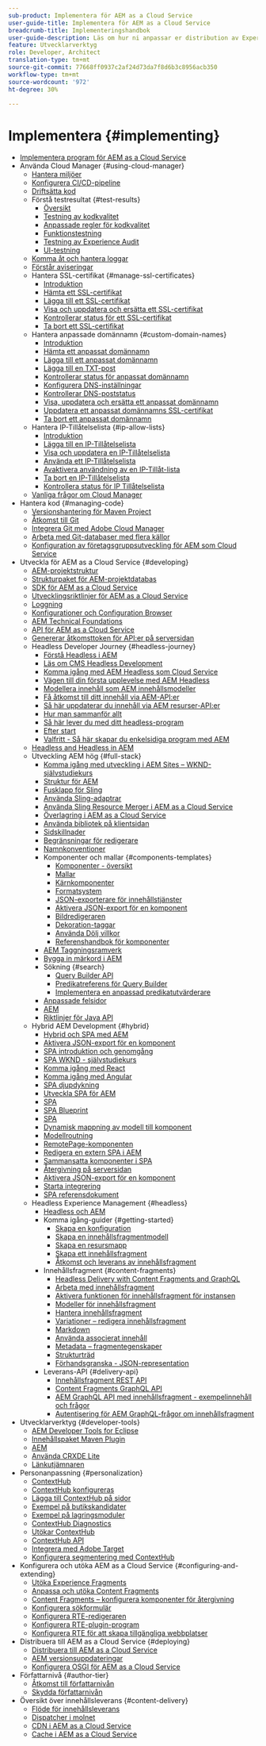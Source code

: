 ```yaml
---
sub-product: Implementera för AEM as a Cloud Service
user-guide-title: Implementera för AEM as a Cloud Service
breadcrumb-title: Implementeringshandbok
user-guide-description: Läs om hur ni anpassar er distribution av Experience Manager as a Cloud Service, med bland annat ämnen om utveckling och distribution.
feature: Utvecklarverktyg
role: Developer, Architect
translation-type: tm+mt
source-git-commit: 77668ff0937c2af24d73da7f8d6b3c8956acb350
workflow-type: tm+mt
source-wordcount: '972'
ht-degree: 30%

---
```



# Implementera {#implementing}

+ [Implementera program för AEM as a Cloud Service](/help/implementing/home.md)
+ Använda Cloud Manager {#using-cloud-manager}
   + [Hantera miljöer](cloud-manager/manage-environments.md)
   + [Konfigurera CI/CD-pipeline](cloud-manager/configure-pipeline.md)
   + [Driftsätta kod](cloud-manager/deploy-code.md)
   + Förstå testresultat {#test-results}
      + [Översikt](/help/implementing/cloud-manager/overview-test-results.md)
      + [Testning av kodkvalitet](/help/implementing/cloud-manager/code-quality-testing.md)
      + [Anpassade regler för kodkvalitet](cloud-manager/custom-code-quality-rules.md)
      + [Funktionstestning](/help/implementing/cloud-manager/functional-testing.md)
      + [Testning av Experience Audit](/help/implementing/cloud-manager/experience-audit-testing.md)
      + [UI-testning](/help/implementing/cloud-manager/ui-testing.md)
   + [Komma åt och hantera loggar](cloud-manager/manage-logs.md)
   + [Förstår aviseringar](cloud-manager/notifications.md)
   + Hantera SSL-certifikat {#manage-ssl-certificates}
      + [Introduktion](/help/implementing/cloud-manager/managing-ssl-certifications/introduction.md)
      + [Hämta ett SSL-certifikat](/help/implementing/cloud-manager/managing-ssl-certifications/get-ssl-certificate.md)
      + [Lägga till ett SSL-certifikat](/help/implementing/cloud-manager/managing-ssl-certifications/add-ssl-certificate.md)
      + [Visa och uppdatera och ersätta ett SSL-certifikat](/help/implementing/cloud-manager/managing-ssl-certifications/view-update-replace-ssl-certificate.md)
      + [Kontrollerar status för ett SSL-certifikat](/help/implementing/cloud-manager/managing-ssl-certifications/check-status-ssl-certificate.md)
      + [Ta bort ett SSL-certifikat](/help/implementing/cloud-manager/managing-ssl-certifications/delete-ssl-certificate.md)
   + Hantera anpassade domännamn {#custom-domain-names}
      + [Introduktion](/help/implementing/cloud-manager/custom-domain-names/introduction.md)
      + [Hämta ett anpassat domännamn](/help/implementing/cloud-manager/custom-domain-names/get-custom-domain-name.md)
      + [Lägga till ett anpassat domännamn](/help/implementing/cloud-manager/custom-domain-names/add-custom-domain-name.md)
      + [Lägga till en TXT-post](/help/implementing/cloud-manager/custom-domain-names/add-text-record.md)
      + [Kontrollerar status för anpassat domännamn](/help/implementing/cloud-manager/custom-domain-names/check-domain-name-status.md)
      + [Konfigurera DNS-inställningar](/help/implementing/cloud-manager/custom-domain-names/configure-dns-settings.md)
      + [Kontrollerar DNS-poststatus](/help/implementing/cloud-manager/custom-domain-names/check-dns-record-status.md)
      + [Visa, uppdatera och ersätta ett anpassat domännamn](/help/implementing/cloud-manager/custom-domain-names/view-update-replace-custom-domain-name.md)
      + [Uppdatera ett anpassat domännamns SSL-certifikat](/help/implementing/cloud-manager/custom-domain-names/update-cdn-ssl-certificate.md)
      + [Ta bort ett anpassat domännamn](/help/implementing/cloud-manager/custom-domain-names/delete-custom-domain-name.md)
   + Hantera IP-Tillåtelselista {#ip-allow-lists}
      + [Introduktion](/help/implementing/cloud-manager/ip-allow-lists/introduction.md)
      + [Lägga till en IP-Tillåtelselista](/help/implementing/cloud-manager/ip-allow-lists/add-ip-allow-lists.md)
      + [Visa och uppdatera en IP-Tillåtelselista](/help/implementing/cloud-manager/ip-allow-lists/view-update-ip-allow-list.md)
      + [Använda ett IP-Tillåtelselista](/help/implementing/cloud-manager/ip-allow-lists/apply-allow-list.md)
      + [Avaktivera användning av en IP-Tillåt-lista](/help/implementing/cloud-manager/ip-allow-lists/unapply-ip-allow-list.md)
      + [Ta bort en IP-Tillåtelselista](/help/implementing/cloud-manager/ip-allow-lists/delete-ip-allow-list.md)
      + [Kontrollera status för IP Tillåtelselista](/help/implementing/cloud-manager/ip-allow-lists/check-ip-allow-list-status.md)
   + [Vanliga frågor om Cloud Manager](/help/implementing/cloud-manager/cloud-manager-cs-faqs.md)
+ Hantera kod {#managing-code}
   + [Versionshantering för Maven Project](cloud-manager/project-version-handling.md)
   + [Åtkomst till Git](cloud-manager/accessing-git.md)
   + [Integrera Git med Adobe Cloud Manager](cloud-manager/integrating-with-git.md)
   + [Arbeta med Git-databaser med flera källor](/help/implementing/cloud-manager/working-with-multiple-source-git-repositories.md)
   + [Konfiguration av företagsgruppsutveckling för AEM som Cloud Service](/help/implementing/cloud-manager/enterprise-team-dev-setup.md)
+ Utveckla för AEM as a Cloud Service {#developing}
   + [AEM-projektstruktur](developing/introduction/aem-project-content-package-structure.md)
   + [Strukturpaket för AEM-projektdatabas](developing/introduction/repository-structure-package.md)
   + [SDK för AEM as a Cloud Service](developing/introduction/aem-as-a-cloud-service-sdk.md)
   + [Utvecklingsriktlinjer för AEM as a Cloud Service](developing/introduction/development-guidelines.md)
   + [Loggning](developing/introduction/logging.md)
   + [Konfigurationer och Configuration Browser](developing/introduction/configurations.md)
   + [AEM Technical Foundations](/help/implementing/developing/introduction/aem-technologies.md)
   + [API för AEM as a Cloud Service](https://docs.adobe.com/content/help/en/experience-manager-cloud-service/implementing/developing/ref/javadoc/index.html)
   + [Genererar åtkomsttoken för API:er på serversidan](developing/introduction/generating-access-tokens-for-server-side-apis.md)
   + Headless Developer Journey {#headless-journey}
      + [Förstå Headless i AEM](developing/headless-journey/overview.md)
      + [Läs om CMS Headless Development](developing/headless-journey/learn-about.md)
      + [Komma igång med AEM Headless som Cloud Service](developing/headless-journey/getting-started.md)
      + [Vägen till din första upplevelse med AEM Headless](developing/headless-journey/path-to-first-experience.md)
      + [Modellera innehåll som AEM innehållsmodeller](developing/headless-journey/model-your-content.md)
      + [Få åtkomst till ditt innehåll via AEM-API:er](developing/headless-journey/access-your-content.md)
      + [Så här uppdaterar du innehåll via AEM resurser-API:er](developing/headless-journey/update-your-content.md)
      + [Hur man sammanför allt](developing/headless-journey/put-it-all-together.md)
      + [Så här lever du med ditt headless-program](developing/headless-journey/go-live.md)
      + [Efter start](developing/headless-journey/post-launch.md)
      + [Valfritt - Så här skapar du enkelsidiga program med AEM](developing/headless-journey/create-spa.md)
   + [Headless and Headless in AEM](developing/headful-headless.md)
   + Utveckling AEM hög {#full-stack}
      + [Komma igång med utveckling i AEM Sites – WKND-självstudiekurs](developing/introduction/develop-wknd-tutorial.md)
      + [Struktur för AEM](developing/introduction/ui-structure.md)
      + [Fusklapp för Sling](developing/introduction/sling-cheatsheet.md)
      + [Använda Sling-adaptrar](developing/introduction/sling-adapters.md)
      + [Använda Sling Resource Merger i AEM as a Cloud Service](developing/introduction/sling-resource-merger.md)
      + [Överlagring i AEM as a Cloud Service](developing/introduction/overlays.md)
      + [Använda bibliotek på klientsidan](developing/introduction/clientlibs.md)
      + [Sidskillnader](/help/implementing/developing/introduction/page-diff.md)
      + [Begränsningar för redigerare](/help/implementing/developing/introduction/editor-limitations.md)
      + [Namnkonventioner](/help/implementing/developing/introduction/naming-conventions.md)
      + Komponenter och mallar {#components-templates}
         + [Komponenter - översikt](developing/components/overview.md)
         + [Mallar](developing/components/templates.md)
         + [Kärnkomponenter](https://docs.adobe.com/content/help/en/experience-manager-core-components/using/introduction.html)
         + [Formatsystem](https://experienceleague.adobe.com/docs/experience-manager-cloud-service/sites/authoring/features/style-system.html)
         + [JSON-exporterare för innehållstjänster](developing/components/json-exporter.md)
         + [Aktivera JSON-export för en komponent](developing/components/enabling-json-exporter.md)
         + [Bildredigeraren](developing/components/image-editor.md)
         + [Dekoration-taggar](developing/components/decoration-tag.md)
         + [Använda Dölj villkor](developing/components/hide-conditions.md)
         + [Referenshandbok för komponenter](developing/components/reference.md)
      + [AEM Taggningsramverk](/help/implementing/developing/introduction/tagging-framework.md)
      + [Bygga in märkord i AEM](/help/implementing/developing/introduction/tagging-applications.md)
      + Sökning {#search}
         + [Query Builder API](/help/implementing/developing/introduction/query-builder-api.md)
         + [Predikatreferens för Query Builder](/help/implementing/developing/introduction/query-builder-predicates.md)
         + [Implementera en anpassad predikatutvärderare](/help/implementing/developing/introduction/query-builder-custom-predicate.md)
      + [Anpassade felsidor](/help/implementing/developing/introduction/custom-error-page.md)
      + [AEM](/help/implementing/developing/introduction/node-types.md)
      + [Riktlinjer för Java API](/help/implementing/developing/introduction/java-api-guidelines.md)
   + Hybrid AEM Development {#hybrid}
      + [Hybrid och SPA med AEM](https://www.adobe.com/content/dam/www/us/en/marketing/experience-manager-sites/headless-content-management-system/pdfs/aem-hybrid-architecture-wp-1-18-19.pdf)
      + [Aktivera JSON-export för en komponent](https://experienceleague.adobe.com/docs/experience-manager-cloud-service/implementing/developing/full-stack/components-templates/enabling-json-exporter.html)
      + [SPA introduktion och genomgång](developing/hybrid/introduction.md)
      + [SPA WKND - självstudiekurs](developing/hybrid/wknd-tutorial.md)
      + [Komma igång med React](developing/hybrid/getting-started-react.md)
      + [Komma igång med Angular](developing/hybrid/getting-started-angular.md)
      + [SPA djupdykning](developing/hybrid/deep-dives.md)
      + [Utveckla SPA för AEM](developing/hybrid/developing.md)
      + [SPA](developing/hybrid/editor-overview.md)
      + [SPA Blueprint](developing/hybrid/blueprint.md)
      + [SPA](developing/hybrid/page-component.md)
      + [Dynamisk mappning av modell till komponent](developing/hybrid/model-to-component-mapping.md)
      + [Modellroutning](developing/hybrid/routing.md)
      + [RemotePage-komponenten](developing/hybrid/remote-page.md)
      + [Redigera en extern SPA i AEM](developing/hybrid/editing-external-spa.md)
      + [Sammansatta komponenter i SPA](developing/hybrid/composite-components.md)
      + [Återgivning på serversidan](developing/hybrid/ssr.md)
      + [Aktivera JSON-export för en komponent](https://experienceleague.adobe.com/docs/experience-manager-cloud-service/implementing/developing/full-stack/components-templates/enabling-json-exporter.html)
      + [Starta integrering](developing/hybrid/launch-integration.md)
      + [SPA referensdokument](developing/hybrid/reference-materials.md)
   + Headless Experience Management {#headless}
      + [Headless och AEM](developing/headless/introduction.md)
      + Komma igång-guider {#getting-started}
         + [Skapa en konfiguration](developing/headless/getting-started/create-configuration.md)
         + [Skapa en innehållsfragmentmodell](developing/headless/getting-started/create-content-model.md)
         + [Skapa en resursmapp](developing/headless/getting-started/create-assets-folder.md)
         + [Skapa ett innehållsfragment](developing/headless/getting-started/create-content-fragment.md)
         + [Åtkomst och leverans av innehållsfragment](developing/headless/getting-started/create-api-request.md)
      + Innehållsfragment {#content-fragments}
         + [Headless Delivery with Content Fragments and GraphQL](https://experienceleague.adobe.com/docs/experience-manager-cloud-service/assets/content-fragments/content-fragments-graphql.html)
         + [Arbeta med innehållsfragment](https://experienceleague.adobe.com/docs/experience-manager-cloud-service/assets/content-fragments/content-fragments.html)
         + [Aktivera funktionen för innehållsfragment för instansen](https://experienceleague.adobe.com/docs/experience-manager-cloud-service/assets/content-fragments/content-fragments-configuration-browser.html)
         + [Modeller för innehållsfragment](https://experienceleague.adobe.com/docs/experience-manager-cloud-service/assets/content-fragments/content-fragments-models.html)
         + [Hantera innehållsfragment](https://experienceleague.adobe.com/docs/experience-manager-cloud-service/assets/content-fragments/content-fragments-managing.html)
         + [Variationer – redigera innehållsfragment](https://experienceleague.adobe.com/docs/experience-manager-cloud-service/assets/content-fragments/content-fragments-variations.html)
         + [Markdown](https://experienceleague.adobe.com/docs/experience-manager-cloud-service/assets/content-fragments/content-fragments-markdown.html)
         + [Använda associerat innehåll](https://experienceleague.adobe.com/docs/experience-manager-cloud-service/assets/content-fragments/content-fragments-assoc-content.html)
         + [Metadata – fragmentegenskaper](https://experienceleague.adobe.com/docs/experience-manager-cloud-service/assets/content-fragments/content-fragments-metadata.html)
         + [Strukturträd](https://experienceleague.adobe.com/docs/experience-manager-cloud-service/assets/content-fragments/content-fragments-structure-tree.html)
         + [Förhandsgranska - JSON-representation](https://experienceleague.adobe.com/docs/experience-manager-cloud-service/assets/content-fragments/content-fragments-json-preview.html)
      + Leverans-API {#delivery-api}
         + [Innehållsfragment REST API](https://experienceleague.adobe.com/docs/experience-manager-cloud-service/assets/admin/assets-api-content-fragments.html)
         + [Content Fragments GraphQL API](https://experienceleague.adobe.com/docs/experience-manager-cloud-service/assets/admin/graphql-api-content-fragments.html)
         + [AEM GraphQL API med innehållsfragment - exempelinnehåll och frågor](https://experienceleague.adobe.com/docs/experience-manager-cloud-service/assets/admin/content-fragments-graphql-samples.html)
         + [Autentisering för AEM GraphQL-frågor om innehållsfragment](https://experienceleague.adobe.com/docs/experience-manager-cloud-service/assets/admin/graphql-authentication-content-fragments.html)
+ Utvecklarverktyg {#developer-tools}
   + [AEM Developer Tools for Eclipse](/help/implementing/developing/tools/eclipse.md)
   + [Innehållspaket Maven Plugin](/help/implementing/developing/tools/maven-plugin.md)
   + [AEM](/help/implementing/developing/tools/repo-tool.md)
   + [Använda CRXDE Lite](/help/implementing/developing/tools/crxde.md)
   + [Länkutjämnaren](/help/implementing/developing/tools/externalizer.md)
+ Personanpassning {#personalization}
   + [ContextHub](developing/personalization/contexthub.md)
   + [ContextHub konfigureras](developing/personalization/configuring-contexthub.md)
   + [Lägga till ContextHub på sidor](developing/personalization/adding-contexthub.md)
   + [Exempel på butikskandidater](developing/personalization/sample-stores.md)
   + [Exempel på lagringsmoduler](developing/personalization/sample-modules.md)
   + [ContextHub Diagnostics](developing/personalization/contexthub-diagnostics.md)
   + [Utökar ContextHub](developing/personalization/extending-contexthub.md)
   + [ContextHub API](developing/personalization/contexthub-api.md)
   + [Integrera med Adobe Target](/help/sites-cloud/integrating/adobe-target.md)
   + [Konfigurera segmentering med ContextHub](https://experienceleague.adobe.com/docs/experience-manager-cloud-service/sites/authoring/personalization/contexthub-segmentation.html)
+ Konfigurera och utöka AEM as a Cloud Service {#configuring-and-extending}
   + [Utöka Experience Fragments](developing/extending/experience-fragments.md)
   + [Anpassa och utöka Content Fragments](developing/extending/content-fragments-customizing.md)
   + [Content Fragments – konfigurera komponenter för återgivning](developing/extending/content-fragments-configuring-components-rendering.md)
   + [Konfigurera sökformulär](developing/extending/search-forms.md)
   + [Konfigurera RTE-redigeraren](/help/implementing/developing/extending/rich-text-editor.md)
   + [Konfigurera RTE-plugin-program](/help/implementing/developing/extending/configure-rich-text-editor-plug-ins.md)
   + [Konfigurera RTE för att skapa tillgängliga webbplatser](/help/implementing/developing/extending/rte-accessible-content.md)
+ Distribuera till AEM as a Cloud Service {#deploying}
   + [Distribuera till AEM as a Cloud Service](deploying/overview.md)
   + [AEM versionsuppdateringar](deploying/aem-version-updates.md)
   + [Konfigurera OSGI för AEM as a Cloud Service](deploying/configuring-osgi.md)
+ Författarnivå {#author-tier}
   + [Åtkomst till författarnivån](/help/implementing/author-tier/accessing-the-author-tier.md)
   + [Skydda författarnivån](/help/implementing/author-tier/securing-the-author-tier.md)
+ Översikt över innehållsleverans {#content-delivery}
   + [Flöde för innehållsleverans](dispatcher/overview.md)
   + [Dispatcher i molnet](dispatcher/disp-overview.md)
   + [CDN i AEM as a Cloud Service](dispatcher/cdn.md)
   + [Cache i AEM as a Cloud Service](dispatcher/caching.md)